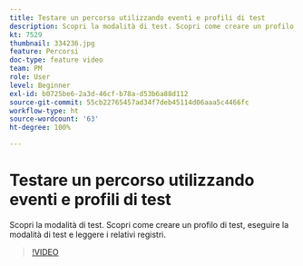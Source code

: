 ```yaml
---
title: Testare un percorso utilizzando eventi e profili di test
description: Scopri la modalità di test. Scopri come creare un profilo di test, eseguire la modalità di test e leggere i relativi registri.
kt: 7529
thumbnail: 334236.jpg
feature: Percorsi
doc-type: feature video
team: PM
role: User
level: Beginner
exl-id: b0725be6-2a3d-46cf-b78a-d53b6a88d112
source-git-commit: 55cb22765457ad34f7deb45114d06aaa5c4466fc
workflow-type: ht
source-wordcount: '63'
ht-degree: 100%

---
```


# Testare un percorso utilizzando eventi e profili di test

Scopri la modalità di test. Scopri come creare un profilo di test, eseguire la modalità di test e leggere i relativi registri.

>[!VIDEO](https://video.tv.adobe.com/v/334236?quality=12)
